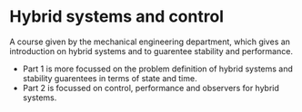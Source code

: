 # Hybrid systems and control
A course given by the mechanical engineering department, which gives an introduction on hybrid systems and to guarentee stability and performance.
- Part 1 is more focussed on the problem definition of hybrid systems and stability guarentees in terms of state and time.
- Part 2 is focussed on control, performance and observers for hybrid systems.

